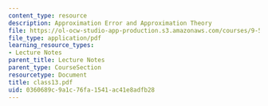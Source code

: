 ```yaml
---
content_type: resource
description: Approximation Error and Approximation Theory
file: https://ol-ocw-studio-app-production.s3.amazonaws.com/courses/9-520-statistical-learning-theory-and-applications-spring-2003/0360689c9a1c76fa1541ac41e8adfb28_class13.pdf
file_type: application/pdf
learning_resource_types:
- Lecture Notes
parent_title: Lecture Notes
parent_type: CourseSection
resourcetype: Document
title: class13.pdf
uid: 0360689c-9a1c-76fa-1541-ac41e8adfb28
---
```

